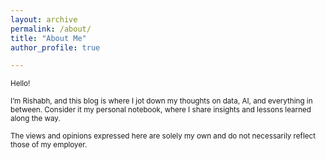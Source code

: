 ```yaml
---
layout: archive
permalink: /about/
title: "About Me"
author_profile: true

---
```





  
<sub>Hello!</sub>
  
<sub>I’m Rishabh, and this blog is where I jot down my thoughts on data, AI, and everything in between. Consider it my personal notebook, where I share insights and lessons learned along the way.</sub>



<sub>The views and opinions expressed here are solely my own and do not necessarily reflect those of my employer.</sub>




